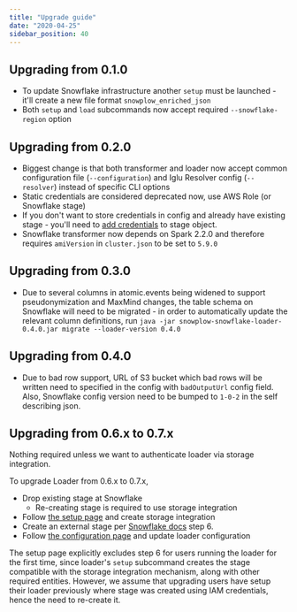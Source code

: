 ```yaml
---
title: "Upgrade guide"
date: "2020-04-25"
sidebar_position: 40
---
```


## Upgrading from 0.1.0

- To update Snowflake infrastructure another `setup` must be launched - it'll create a new file format `snowplow_enriched_json`
- Both `setup` and `load` subcommands now accept required `--snowflake-region` option

## Upgrading from 0.2.0

- Biggest change is that both transformer and loader now accept common configuration file (`--configuration`) and Iglu Resolver config (`--resolver`) instead of specific CLI options
- Static credentials are considered deprecated now, use AWS Role (or Snowflake stage)
- If you don't want to store credentials in config and already have existing stage - you'll need to [add credentials](https://github.com/snowplow-incubator/snowplow-snowflake-loader/wiki/Setup-Guide#creds) to stage object.
- Snowflake transformer now depends on Spark 2.2.0 and therefore requires `amiVersion` in `cluster.json` to be set to `5.9.0`

## Upgrading from 0.3.0

- Due to several columns in atomic.events being widened to support pseudonymization and MaxMind changes, the table schema on Snowflake will need to be migrated - in order to automatically update the relevant column definitions, run `java -jar snowplow-snowflake-loader-0.4.0.jar migrate --loader-version 0.4.0`

## Upgrading from 0.4.0

- Due to bad row support, URL of S3 bucket which bad rows will be written need to specified in the config with `badOutputUrl` config field. Also, Snowflake config version need to be bumped to `1-0-2` in the self describing json.

## Upgrading from 0.6.x to 0.7.x

Nothing required unless we want to authenticate loader via storage integration.

To upgrade Loader from 0.6.x to 0.7.x,

- Drop existing stage at Snowflake
    - Re-creating stage is required to use storage integration
- Follow [the setup page](/docs/pipeline-components-and-applications/loaders-storage-targets/snowplow-snowflake-loader/setup/index.md) and create storage integration
- Create an external stage per [Snowflake docs](https://docs.snowflake.com/en/user-guide/data-load-s3-config.html#step-6-create-an-external-stage) step 6.
- Follow [the configuration page](/docs/pipeline-components-and-applications/loaders-storage-targets/snowplow-snowflake-loader/configuration/index.md) and update loader configuration

The setup page explicitly excludes step 6 for users running the loader for the first time, since loader's `setup` subcommand creates the stage compatible with the storage integration mechanism, along with other required entities. However, we assume that upgrading users have setup their loader previously where stage was created using IAM credentials, hence the need to re-create it.
